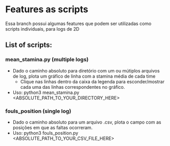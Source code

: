 # Features as scripts

Essa branch possui algumas features que podem ser utilizadas como scripts individuais, para logs de 2D

## List of scripts:

### mean_stamina.py (multiple logs)

- Dado o caminho absoluto para diretório com um ou mútiplos arquivos de log, plota um gráfico de linha com a stamina média de cada time
  - Clique nas linhas dentro da caixa da legenda para esconder/mostrar cada uma das linhas correspondentes no gráfico.
- Uso: python3 mean_stamina.py <ABSOLUTE_PATH_TO_YOUR_DIRECTORY_HERE>

### fouls_position (single log)

- Dado o caminho absoluto para um arquivo .csv, plota o campo com as posições em que as faltas ocorreram.
- Uso: python3 fouls_position.py <ABSOLUTE_PATH_TO_YOUR_CSV_FILE_HERE>
